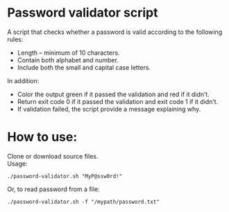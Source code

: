# Password validator script
A script that checks whether a password is valid according to the following rules:
- Length – minimum of 10 characters.
- Contain both alphabet and number.
- Include both the small and capital case letters.

In addition:
- Color the output green if it passed the validation and red if it didn’t.
- Return exit code 0 if it passed the validation and exit code 1 if it didn’t.
- If validation failed, the script provide a message explaining why.
# How to use:
Clone or download source files.<br>
Usage:
```
./password-validator.sh "MyP@ssw0rd!"
```
Or, to read password from a file:
```
./password-validator.sh -f "/mypath/password.txt"
```
